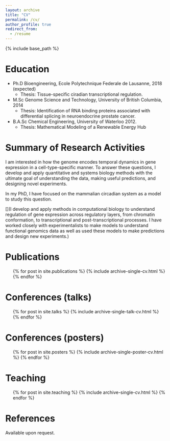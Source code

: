 ```yaml
---
layout: archive
title: "CV"
permalink: /cv/
author_profile: true
redirect_from:
  - /resume
---
```


{% include base_path %}

Education
======
* Ph.D Bioengineering, Ecole Polytechnique Federale de Lausanne, 2018 (expected)
	* Thesis: Tissue-specific ciradian transcriptional regulation.
* M.Sc Genome Science and Technology, University of British Columbia, 2014
	* Thesis: Identification of RNA binding proteins associated with differential splicing in neuroendocrine prostate cancer.
* B.A.Sc Chemical Engineering, University of Waterloo 2012. 
	* Thesis: Mathematical Modeling of a Renewable Energy Hub

Summary of Research Activities
======
I am interested in how the genome encodes temporal dynamics in gene expression in a cell-type-specific manner. To answer these questions, I develop and apply quantitative and systems biology methods with the ultimate goal of understanding the data, making useful predictions, and designing novel experiments.

In my PhD, I have focused on the mammalian circadian system as a model to study this question.

[](I develop and apply methods in computational biology to understand regulation of gene expression across regulatory layers, from chromatin conformation, to transcriptional and post-transcriptional processes. I have worked closely with experimentalists to make models to understand functional genomics data as well as used these models to make predictions and design new experiments.)

  
Publications
======
  <ul>{% for post in site.publications %}
    {% include archive-single-cv.html %}
  {% endfor %}</ul>
  
Conferences (talks)
======
  <ul>{% for post in site.talks %}
    {% include archive-single-talk-cv.html %}
  {% endfor %}</ul>

Conferences (posters)
========
  <ul>{% for post in site.posters %}
    {% include archive-single-poster-cv.html %}
  {% endfor %}</ul>

Teaching
======
  <ul>{% for post in site.teaching %}
    {% include archive-single-cv.html %}
  {% endfor %}</ul>
 
References
=======
Available upon request.
 
